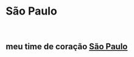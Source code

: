 <h1>São Paulo
<br>
<br>
<h2> meu time de coração <a href="https://de.pinterest.com/pin/615093261579354880/">São Paulo
